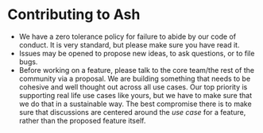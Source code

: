 # Contributing to Ash

* We have a zero tolerance policy for failure to abide by our code of conduct. It is very standard, but please make sure
  you have read it.
* Issues may be opened to propose new ideas, to ask questions, or to file bugs.
* Before working on a feature, please talk to the core team/the rest of the community via a proposal. We are 
  building something that needs to be cohesive and well thought out across all use cases. Our top priority is 
  supporting real life use cases like yours, but we have to make sure that we do that in a sustainable way. The 
  best compromise there is to make sure that discussions are centered around the *use case* for a feature, rather
  than the proposed feature itself.
